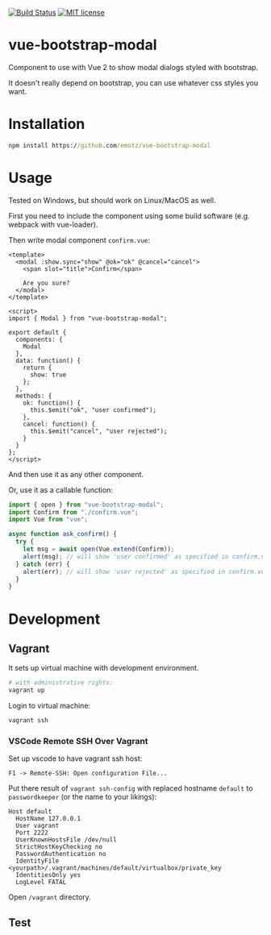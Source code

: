 [![Build Status](https://travis-ci.org/emotz/vue-bootstrap-modal.svg?branch=master)](https://travis-ci.org/emotz/vue-bootstrap-modal.svg?branch=master)
[![MIT license](http://img.shields.io/badge/license-MIT-brightgreen.svg)](http://opensource.org/licenses/MIT)

# vue-bootstrap-modal

Component to use with Vue 2 to show modal dialogs styled with bootstrap.

It doesn't really depend on bootstrap, you can use whatever css styles you want.

# Installation

```bat
npm install https://github.com/emotz/vue-bootstrap-modal
```

# Usage

Tested on Windows, but should work on Linux/MacOS as well.

First you need to include the component using some build software (e.g. webpack with vue-loader).

Then write modal component `confirm.vue`:

```vue
<template>
  <modal :show.sync="show" @ok="ok" @cancel="cancel">
    <span slot="title">Confirm</span>

    Are you sure?
  </modal>
</template>

<script>
import { Modal } from "vue-bootstrap-modal";

export default {
  components: {
    Modal
  },
  data: function() {
    return {
      show: true
    };
  },
  methods: {
    ok: function() {
      this.$emit("ok", "user confirmed");
    },
    cancel: function() {
      this.$emit("cancel", "user rejected");
    }
  }
};
</script>
```

And then use it as any other component.

Or, use it as a callable function:

```js
import { open } from "vue-bootstrap-modal";
import Confirm from "./confirm.vue";
import Vue from "vue";

async function ask_confirm() {
  try {
    let msg = await open(Vue.extend(Confirm));
    alert(msg); // will show 'user confirmed' as specified in confirm.vue
  } catch (err) {
    alert(err); // will show 'user rejected' as specified in confirm.vue
  }
}
```

# Development

## Vagrant

It sets up virtual machine with development environment.

```sh
# with administrative rights:
vagrant up
```

Login to virtual machine:

```sh
vagrant ssh
```

### VSCode Remote SSH Over Vagrant

Set up vscode to have vagrant ssh host:

`F1 -> Remote-SSH: Open configuration File...`

Put there result of `vagrant ssh-config` with replaced hostname `default` to `passwordkeeper` (or the name to your likings):

```
Host default
  HostName 127.0.0.1
  User vagrant
  Port 2222
  UserKnownHostsFile /dev/null
  StrictHostKeyChecking no
  PasswordAuthentication no
  IdentityFile <yourpath>/.vagrant/machines/default/virtualbox/private_key
  IdentitiesOnly yes
  LogLevel FATAL
```

Open `/vagrant` directory.

## Test
